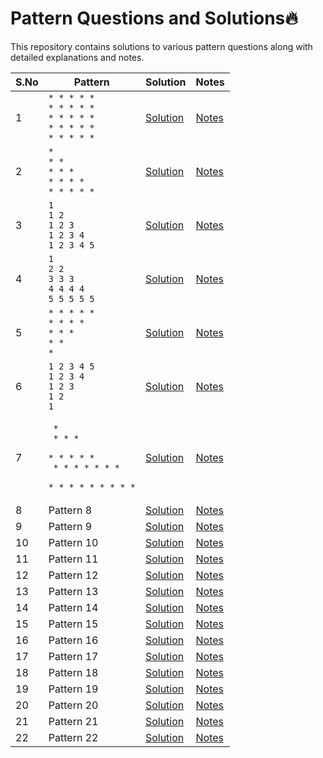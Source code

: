# Pattern Questions and Solutions🔥

This repository contains solutions to various pattern questions along with detailed explanations and notes.

| S.No | Pattern  | Solution | Notes |
|------|--------------------------|-----------------|--------------|
| 1    | `* * * * *` <br> `* * * * *` <br> `* * * * *` <br> `* * * * *` <br> `* * * * *`                | [Solution](#)   | [Notes](#)   |
| 2 | `*` <br> `* *` <br> `* * *` <br> `* * * *` <br> `* * * * *` | [Solution](#) | [Notes](#) |
| 3    | `1` <br> `1 2` <br> `1 2 3` <br> `1 2 3 4` <br> `1 2 3 4 5`                | [Solution](#)   | [Notes](#)   |
| 4    | `1` <br> `2 2` <br> `3 3 3` <br> `4 4 4 4` <br> `5 5 5 5 5`                | [Solution](#)   | [Notes](#)   |
| 5    | `* * * * *` <br> `* * * *` <br> `* * *` <br> `* *` <br> `*`                | [Solution](#)   | [Notes](#)   |
| 6    | `1 2 3 4 5`<br>`1 2 3 4`<br>`1 2 3`<br>`1 2` <br> `1`                | [Solution](#)   | [Notes](#)   |
| 7    |  <pre>        `*` <br>      `* * *` <br>    `* * * * *` <br>  `* * * * * * *` <br>`* * * * * * * * *`</pre>        | [Solution](#)   | [Notes](#)   |
| 8    | Pattern 8                | [Solution](#)   | [Notes](#)   |
| 9    | Pattern 9                | [Solution](#)   | [Notes](#)   |
| 10   | Pattern 10               | [Solution](#)   | [Notes](#)   |
| 11   | Pattern 11               | [Solution](#)   | [Notes](#)   |
| 12   | Pattern 12               | [Solution](#)   | [Notes](#)   |
| 13   | Pattern 13               | [Solution](#)   | [Notes](#)   |
| 14   | Pattern 14               | [Solution](#)   | [Notes](#)   |
| 15   | Pattern 15               | [Solution](#)   | [Notes](#)   |
| 16   | Pattern 16               | [Solution](#)   | [Notes](#)   |
| 17   | Pattern 17               | [Solution](#)   | [Notes](#)   |
| 18   | Pattern 18               | [Solution](#)   | [Notes](#)   |
| 19   | Pattern 19               | [Solution](#)   | [Notes](#)   |
| 20   | Pattern 20               | [Solution](#)   | [Notes](#)   |
| 21   | Pattern 21               | [Solution](#)   | [Notes](#)   |
| 22   | Pattern 22               | [Solution](#)   | [Notes](#)   |

